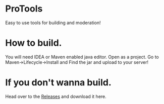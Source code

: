 # ProTools
Easy to use tools for building and moderation!

# How to build.
You will need IDEA or Maven enabled java editor.
Open as a project.
Go to Maven->Lifecycle->Install and
Find the jar and upload to your server!

# If you don't wanna build.
Head over to the [Releases](https://github.com/ryanrox333/ProTools/releases/) and download it here.
